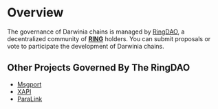 # Overview

The governance of Darwinia chains is managed by [RingDAO](https://ringdao.com/), a decentralized community of [**RING**](https://coinmarketcap.com/currencies/darwinia-network/) holders. You can submit proposals or vote to participate the development of Darwinia chains.

## Other Projects Governed By The RingDAO

* [Msgport](https://msgport.ringdao.com/docs/)
* [XAPI](https://github.com/ringecosystem/xapi)
* [ParaLink](https://para.link/)
